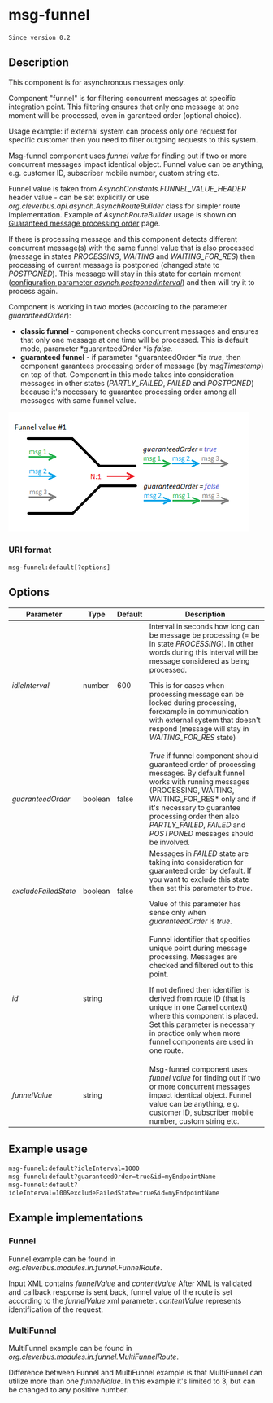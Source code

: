 # msg-funnel

    Since version 0.2

## Description

This component is for asynchronous messages only.

Component "funnel" is for filtering concurrent messages at specific integration point. This filtering ensures that only one message at one moment will be processed, even in garanteed order (optional choice).

Usage example: if external system can process only one request for specific customer then you need to filter outgoing requests to this system.

Msg-funnel component uses *funnel value* for finding out if two or more concurrent messages impact identical object. Funnel value can be anything, e.g. customer ID, subscriber mobile number, custom string etc.

Funnel value is taken from *AsynchConstants.FUNNEL\_VALUE\_HEADER* header value - can be set explicitly or use *org.cleverbus.api.asynch.AsynchRouteBuilder* class for simpler route implementation. Example of *AsynchRouteBuilder* usage is shown on [Guaranteed message processing order](Guaranteed-message-processing-order) page.

If there is processing message and this component detects different concurrent message(s) with the same funnel value that is also processed (message in states *PROCESSING*, *WAITING* and *WAITING\_FOR\_RES*) then processing of current message is postponed (changed state to *POSTPONED*). This message will stay in this state for certain moment ([configuration parameter *asynch.postponedInterval*](Configuration)) and then will try it to process again.

Component is working in two modes (according to the parameter *guaranteedOrder*):

-   **classic funnel** - component checks concurrent messages and ensures that only one message at one time will be processed. This is default mode, parameter *guaranteedOrder *is *false.*
-   **guaranteed funnel** - if parameter *guaranteedOrder *is *true*, then component garantees processing order of message (by *msgTimestamp*) on top of that. Component in this mode takes into consideration messages in other states (*PARTLY\_FAILED*, *FAILED* and *POSTPONED*) because it's necessary to guarantee processing order among all messages with same funnel value.

![ ](attachments/funnel.png)


### URI format

```
msg-funnel:default[?options]
```

## Options

| Parameter            | Type | Default | Description |
| -------------------- | ---- | ------- | ----------- |
| *idleInterval*       | number | 600 | Interval in seconds how long can be message be processing (= be in state *PROCESSING*). In other words during this interval will be message considered as being processed.<p>This is for cases when processing message can be locked during processing, forexample in communication with external system that doesn't respond (message will stay in *WAITING\_FOR\_RES* state)</p> |
| *guaranteedOrder*    | boolean | false | *True* if funnel component should guaranteed order of processing messages. By default funnel works with running messages (PROCESSING, WAITING, WAITING\_FOR\_RES* only and if it's necessary to guarantee processing order then also *PARTLY\_FAILED*, *FAILED* and *POSTPONED* messages should be involved. |
| *excludeFailedState* | boolean | false | Messages in *FAILED* state are taking into consideration for guaranteed order by default. If you want to exclude this state then set this parameter to *true*.<p>Value of this parameter has sense only when *guaranteedOrder* is *true*.</p> |
| *id*                 | string |  | Funnel identifier that specifies unique point during message processing. Messages are checked and filtered out to this point.<p>If not defined then identifier is derived from route ID (that is unique in one Camel context) where this component is placed. Set this parameter is necessary in practice only when more funnel components are used in one route.</p> |
| *funnelValue*        | string |  | Msg-funnel component uses *funnel value* for finding out if two or more concurrent messages impact identical object. Funnel value can be anything, e.g. customer ID, subscriber mobile number, custom string etc. |

 
## Example usage

```
msg-funnel:default?idleInterval=1000
msg-funnel:default?guaranteedOrder=true&id=myEndpointName
msg-funnel:default?idleInterval=100&excludeFailedState=true&id=myEndpointName
```

## Example implementations

### Funnel

Funnel example can be found in *org.cleverbus.modules.in.funnel.FunnelRoute*.

Input XML contains *funnelValue* and *contentValue* After XML is validated and callback response is sent back, funnel value of the route is set according to the *funnelValue* xml parameter. *contentValue* represents identification of the request.

### MultiFunnel

MultiFunnel example can be found in *org.cleverbus.modules.in.funnel.MultiFunnelRoute*.

Difference between Funnel and MultiFunnel example is that MultiFunnel can utilize more than one *funnelValue*. In this example it's limited to 3, but  can be changed to any positive number.

